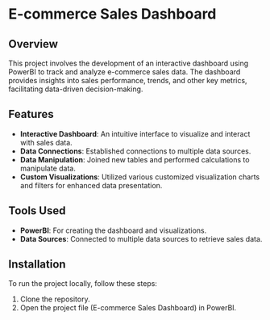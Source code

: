 # E-commerce Sales Dashboard

## Overview
This project involves the development of an interactive dashboard using PowerBI to track and analyze e-commerce sales data. The dashboard provides insights into sales performance, trends, and other key metrics, facilitating data-driven decision-making.

## Features
- **Interactive Dashboard**: An intuitive interface to visualize and interact with sales data.
- **Data Connections**: Established connections to multiple data sources.
- **Data Manipulation**: Joined new tables and performed calculations to manipulate data.
- **Custom Visualizations**: Utilized various customized visualization charts and filters for enhanced data presentation.

## Tools Used
- **PowerBI**: For creating the dashboard and visualizations.
- **Data Sources**: Connected to multiple data sources to retrieve sales data.

## Installation
To run the project locally, follow these steps:
1. Clone the repository.
2. Open the project file (E-commerce Sales Dashboard) in PowerBI.

